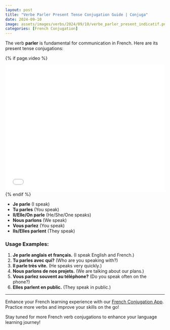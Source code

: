```yaml
---
layout: post
title: "Verbe Parler Present Tense Conjugation Guide | Conjuga"
date: 2024-09-10
image: assets/images/verbs/2024/09/10/verbe_parler_present_indicatif.png
categories: [French Conjugation]
---
```


The verb **parler** is fundamental for communication in French. Here are its present tense conjugations:

<!-- Video Embed Section -->
{% if page.video %}
<div class="video-embed">
  <iframe width="100%" height="400" src="{{ page.video | escape }}" frameborder="0" allowfullscreen></iframe>
</div>
{% endif %}

- **Je parle** (I speak)
- **Tu parles** (You speak)
- **Il/Elle/On parle** (He/She/One speaks)
- **Nous parlons** (We speak)
- **Vous parlez** (You speak)
- **Ils/Elles parlent** (They speak)

### Usage Examples:

1. **Je parle anglais et français.** (I speak English and French.)
2. **Tu parles avec qui?** (Who are you speaking with?)
3. **Il parle très vite.** (He speaks very quickly.)
4. **Nous parlons de nos projets.** (We are talking about our plans.)
5. **Vous parlez souvent au téléphone?** (Do you speak often on the phone?)
6. **Elles parlent en public.** (They speak in public.)

---

Enhance your French learning experience with our [French Conjugation App]({{site.appStore.url}}). Practice more verbs and improve your skills on the go!

Stay tuned for more French verb conjugations to enhance your language learning journey!